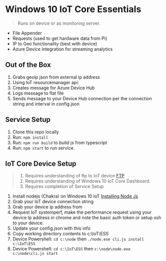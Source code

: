 # Windows 10 IoT Core Essentials
> Runs on device or as monitoring server.
* File Appender
* Requests (used to get hardware data from Pi)
* IP to Geo functionality (best with device)
* Azure Device integration for streaming analytics

## Out of the Box
1. Grabs geoip json from external ip address
1. Using IoT resourcemanager api:
  1. Creates message for Azure Device Hub
  1. Logs message to flat file
  1. Sends message to your Device Hub connection per the connection string and interval in config.json

## Service Setup
1. Clone this repo locally
1. Run: `npm install`
1. Run: `npm run build` to build js from typescript
1. Run: `npm start` to run service. 

## IoT Core Device Setup
> 1. Requires understanding of ftp to IoT device [FTP](https://developer.microsoft.com/en-us/windows/iot/docs/ftp)
> 1. Requires understanding of Windows 10 IoT Core Dashboard.
> 1. Requires completion of Service Setup

1. Install nodejs (Chakra) on Windows 10 IoT [Installing Node Js](https://audministrator.wordpress.com/2018/01/15/windows-core-iot-nodejs-on-a-raspberry-pi3/)
1. Grab your IoT device connection string
1. Grab your device ip address from 
1. Request IoT systemperf, make the performance request using your device Ip address in chrome and note the basic auth token or setup ssh to your device.
1. Update your config.json with this info
1. Copy working directory contents to c:\IoT\ESS
1. Device Powershell: `cd c:\node` then `./node.exe cli.js install c:\IoT\ESS`
1. Device Powershell: `cd c:\IoT\ESS` then `c:\node\node.exe c:\node\cli.js start`
